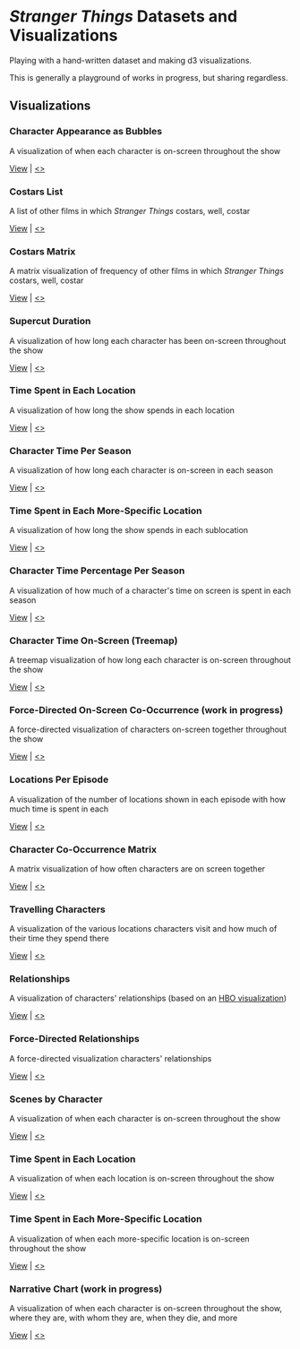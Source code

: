 # _Stranger Things_ Datasets and Visualizations

Playing with a hand-written dataset and making d3 visualizations.

This is generally a playground of works in progress, but sharing regardless.

## Visualizations

### Character Appearance as Bubbles

   A visualization of when each character is on-screen throughout the show
   
   [View](https://jeffreylancaster.github.io/stranger-things/bubble-character/) | [<>](https://github.com/jeffreylancaster/stranger-things/blob/master/bubble-character/index.html)

### Costars List

   A list of other films in which _Stranger Things_ costars, well, costar
   
   [View](https://jeffreylancaster.github.io/stranger-things/costars-list/) | [<>](https://github.com/jeffreylancaster/stranger-things/blob/master/costars-list/index.html)

### Costars Matrix

   A matrix visualization of frequency of other films in which _Stranger Things_ costars, well, costar
   
   [View](https://jeffreylancaster.github.io/stranger-things/costars-matrix/) | [<>](https://github.com/jeffreylancaster/stranger-things/blob/master/costars-matrix/index.html)

### Supercut Duration

   A visualization of how long each character has been on-screen throughout the show
   
   [View](https://jeffreylancaster.github.io/stranger-things/duration-character/) | [<>](https://github.com/jeffreylancaster/stranger-things/blob/master/duration-character/index.html)

### Time Spent in Each Location

   A visualization of how long the show spends in each location
   
   [View](https://jeffreylancaster.github.io/stranger-things/duration-per-location/) | [<>](https://github.com/jeffreylancaster/stranger-things/blob/master/duration-per-location/index.html)

### Character Time Per Season

   A visualization of how long each character is on-screen in each season
   
   [View](https://jeffreylancaster.github.io/stranger-things/duration-per-season/) | [<>](https://github.com/jeffreylancaster/stranger-things/blob/master/duration-per-season/index.html)

### Time Spent in Each More-Specific Location

   A visualization of how long the show spends in each sublocation
   
   [View](https://jeffreylancaster.github.io/stranger-things/duration-per-sublocation/) | [<>](https://github.com/jeffreylancaster/stranger-things/blob/master/duration-per-sublocation/index.html)

### Character Time Percentage Per Season

   A visualization of how much of a character's time on screen is spent in each season
   
   [View](https://jeffreylancaster.github.io/stranger-things/duration-percent/) | [<>](https://github.com/jeffreylancaster/stranger-things/blob/master/duration-percent/index.html)

### Character Time On-Screen (Treemap)

   A treemap visualization of how long each character is on-screen throughout the show
   
   [View](https://jeffreylancaster.github.io/stranger-things/duration-treemap/) | [<>](https://github.com/jeffreylancaster/stranger-things/blob/master/duration-treemap/index.html)

### Force-Directed On-Screen Co-Occurrence (work in progress)

   A force-directed visualization of characters on-screen together throughout the show
   
   [View](https://jeffreylancaster.github.io/stranger-things/force-directed/) | [<>](https://github.com/jeffreylancaster/stranger-things/blob/master/force-directed/index.html)

### Locations Per Episode

   A visualization of the number of locations shown in each episode with how much time is spent in each
   
   [View](https://jeffreylancaster.github.io/stranger-things/location-per-episode/) | [<>](https://github.com/jeffreylancaster/stranger-things/blob/master/location-per-episode/index.html)

### Character Co-Occurrence Matrix

   A matrix visualization of how often characters are on screen together
   
   [View](https://jeffreylancaster.github.io/stranger-things/matrix/) | [<>](https://github.com/jeffreylancaster/stranger-things/blob/master/matrix/index.html)

### Travelling Characters

   A visualization of the various locations characters visit and how much of their time they spend there
   
   [View](https://jeffreylancaster.github.io/stranger-things/region-percent/) | [<>](https://github.com/jeffreylancaster/stranger-things/blob/master/region-percent/index.html)

### Relationships

   A visualization of characters' relationships (based on an [HBO visualization](http://i.imgur.com/PG0963W.png))
   
   [View](https://jeffreylancaster.github.io/stranger-things/relations-circle/) | [<>](https://github.com/jeffreylancaster/stranger-things/blob/master/relations-circle/index.html)

### Force-Directed Relationships

   A force-directed visualization characters' relationships
   
   [View](https://jeffreylancaster.github.io/stranger-things/relations-force/) | [<>](https://github.com/jeffreylancaster/stranger-things/blob/master/relations-force/index.html)

### Scenes by Character

   A visualization of when each character is on-screen throughout the show
   
   [View](https://jeffreylancaster.github.io/stranger-things/scenes-character/) | [<>](https://github.com/jeffreylancaster/stranger-things/blob/master/scenes-character/index.html)
   
### Time Spent in Each Location

   A visualization of when each location is on-screen throughout the show
   
   [View](https://jeffreylancaster.github.io/stranger-things/scenes-location/) | [<>](https://github.com/jeffreylancaster/stranger-things/blob/master/scenes-location/index.html)

### Time Spent in Each More-Specific Location

   A visualization of when each more-specific location is on-screen throughout the show
   
   [View](https://jeffreylancaster.github.io/stranger-things/scenes-sublocation/) | [<>](https://github.com/jeffreylancaster/stranger-things/blob/master/scenes-sublocation/index.html)

### Narrative Chart (work in progress)

   A visualization of when each character is on-screen throughout the show, where they are, with whom they are, when they die, and more
   
   [View](https://jeffreylancaster.github.io/stranger-things/map/) | [<>](https://github.com/jeffreylancaster/stranger-things/blob/master/map/index.html)

